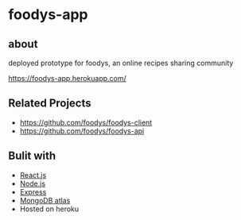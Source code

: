 # foodys-app

## about
deployed prototype for foodys, an online recipes sharing community

https://foodys-app.herokuapp.com/

## Related Projects
  - https://github.com/foodys/foodys-client
  - https://github.com/foodys/foodys-api

## Bulit with
- [React.js](https://reactjs.org/)
- [Node.js](https://nodejs.org/en/)
- [Express](http://expressjs.com/)
- [MongoDB atlas](https://www.mongodb.com/cloud/atlas/)
- Hosted on heroku

